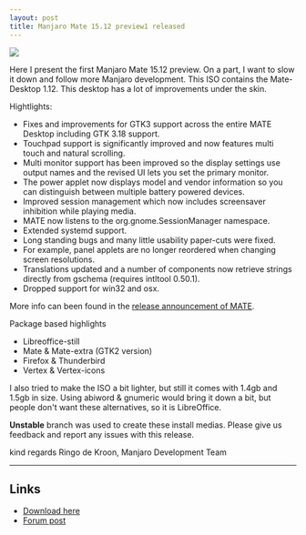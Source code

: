 ```yaml
---
layout: post
title: Manjaro Mate 15.12 preview1 released
---
```


<img src="https://manjaro.github.io/images/manjaro-mate-15.12-pre1.jpg">

Here I present the first Manjaro Mate 15.12 preview. On a part, I want to slow it down and follow more Manjaro development. This ISO contains the Mate-Desktop 1.12. This desktop has a lot of improvements under the skin.

Hightlights:

* Fixes and improvements for GTK3 support across the entire MATE Desktop including GTK 3.18 support.
* Touchpad support is significantly improved and now features multi touch and natural scrolling.
* Multi monitor support has been improved so the display settings use output names and the revised UI lets you set the primary monitor.
* The power applet now displays model and vendor information so you can distinguish between multiple battery powered devices.
* Improved session management which now includes screensaver inhibition while playing media.
* MATE now listens to the org.gnome.SessionManager namespace.
* Extended systemd support.
* Long standing bugs and many little usability paper-cuts were fixed.
* For example, panel applets are no longer reordered when changing screen resolutions.
* Translations updated and a number of components now retrieve strings directly from gschema (requires intltool 0.50.1).
* Dropped support for win32 and osx.

More info can been found in the [release announcement of MATE](http://mate-desktop.org/blog/2015-11-05-mate-1-12-released/).

Package based highlights

* Libreoffice-still
* Mate & Mate-extra (GTK2 version)
* Firefox & Thunderbird
* Vertex & Vertex-icons
         
I also tried to make the ISO a bit lighter, but still it comes with 1.4gb and 1.5gb in size. Using abiword & gnumeric would bring it down a bit, but people don't want these alternatives, so it is LibreOffice.

**Unstable** branch was used to create these install medias. Please give us feedback and report any issues with this release.

kind regards
Ringo de Kroon, Manjaro Development Team

----

## Links

* [Download here](https://sourceforge.net/projects/manjarodev/files/users/ringo32/preview/mate/15.12.pre-1/)
* [Forum post](https://forum.manjaro.org/index.php?topic=28150.0)
